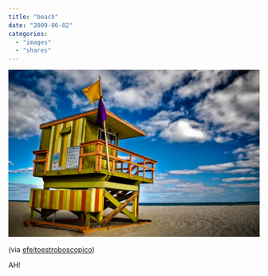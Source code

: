 ```yaml
---
title: "beach"
date: "2009-06-02"
categories: 
  - "images"
  - "shares"
---
```


![](images/rQEV4C7Gto7awb2rjYH2han7o1_1280.jpg)

(via [efeitoestroboscopico](http://efeitoestroboscopico.tumblr.com/))

AH!
